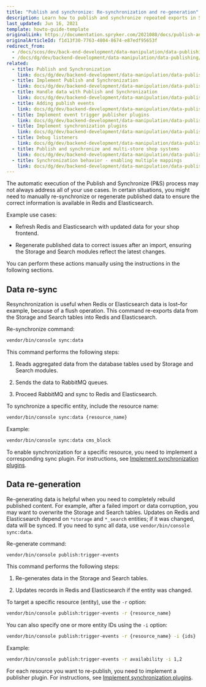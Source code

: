 ```yaml
---
title: "Publish and synchronize: Re-synchronization and re-generation"
description: Learn how to publish and synchronize repeated exports in Spryker. Optimize backend data handling for consistent and efficient data publishing.
last_updated: Jun 16, 2021
template: howto-guide-template
originalLink: https://documentation.spryker.com/2021080/docs/publish-and-synchronize-repeated-export
originalArticleId: f1d13f30-7763-4804-8674-e87edf95653f
redirect_from:
  - /docs/scos/dev/back-end-development/data-manipulation/data-publishing/publish-and-synchronize-repeated-export.html
  - /docs/dg/dev/backend-development/data-manipulation/data-publishing/publish-and-synchronize-repeated-export
related:
  - title: Publish and Synchronization
    link: docs/dg/dev/backend-development/data-manipulation/data-publishing/publish-and-synchronization.html
  - title: Implement Publish and Synchronization
    link: docs/dg/dev/backend-development/data-manipulation/data-publishing/implement-publish-and-synchronization.html
  - title: Handle data with Publish and Synchronization
    link: docs/dg/dev/backend-development/data-manipulation/data-publishing/handle-data-with-publish-and-synchronization.html
  - title: Adding publish events
    link: docs/dg/dev/backend-development/data-manipulation/data-publishing/add-publish-events.html
  - title: Implement event trigger publisher plugins
    link: docs/dg/dev/backend-development/data-manipulation/data-publishing/implement-event-trigger-publisher-plugins.html
  - title: Implement synchronization plugins
    link: docs/dg/dev/backend-development/data-manipulation/data-publishing/implement-synchronization-plugins.html
  - title: Debug listeners
    link: docs/dg/dev/backend-development/data-manipulation/data-publishing/debug-listeners.html
  - title: Publish and synchronize and multi-store shop systems
    link: docs/dg/dev/backend-development/data-manipulation/data-publishing/publish-and-synchronize-and-multi-store-shop-systems.html
  - title: Synchronization behavior - enabling multiple mappings
    link: docs/dg/dev/backend-development/data-manipulation/data-publishing/configurartion/mapping-configuration.html
---
```


The automatic execution of the Publish and Synchronize (P&S) process may not always address all of your use cases. In certain situations, you might need to manually re-synchronize or regenerate published data to ensure the correct information is available in Redis and Elasticsearch.

Example use cases:

- Refresh Redis and Elasticsearch with updated data for your shop frontend.

- Regenerate published data to correct issues after an import, ensuring the Storage and Search modules reflect the latest changes.

You can perform these actions manually using the instructions in the following sections.

## Data re-sync

Resynchronization is useful when Redis or Elasticsearch data is lost–for example, because of a flush operation. This command re-exports data from the Storage and Search tables into Redis and Elasticsearch.

Re-synchronize command:


```bash
vendor/bin/console sync:data
```

This command performs the following steps:

1. Reads aggregated data from the database tables used by Storage and Search modules.

2. Sends the data to RabbitMQ queues.

3. Proceed RabbitMQ and sync to Redis and Elasticsearch.

To synchronize a specific entity, include the resource name:

```bash
vendor/bin/console sync:data {resource_name}
```

Example:

```bash
vendor/bin/console sync:data cms_block
```

To enable synchronization for a specific resource, you need to implement a corresponding sync plugin. For instructions, see [Implement synchronization plugins](/docs/dg/dev/backend-development/data-manipulation/data-publishing/implement-synchronization-plugins).

## Data re-generation

Re-generating data is helpful when you need to completely rebuild published content. For example, after a failed import or data corruption, you may want to overwrite the Storage and Search tables. Updates on Redis and Elasticsearch depend on `*storage` and `*_search` entities; if it was changed, data will be synced. If you need to sync all data, use `vendor/bin/console sync:data`.

Re-generate command:


```bash
vendor/bin/console publish:trigger-events
```

This command performs the following steps:

1. Re-generates data in the Storage and Search tables.

2. Updates records in Redis and Elasticsearch if the entity was changed.

To target a specific resource (entity), use the `-r` option:


```bash
vendor/bin/console publish:trigger-events -r {resource_name}
```

You can also specify one or more entity IDs using the `-i` option:


```bash
vendor/bin/console publish:trigger-events -r {resource_name} -i {ids}
```

Example:


```bash
vendor/bin/console publish:trigger-events -r availability -i 1,2
```

For each resource you want to re-publish, you need to implement a publisher plugin. For instructions, see [Implement synchronization plugins](/docs/dg/dev/backend-development/data-manipulation/data-publishing/implement-synchronization-plugins).